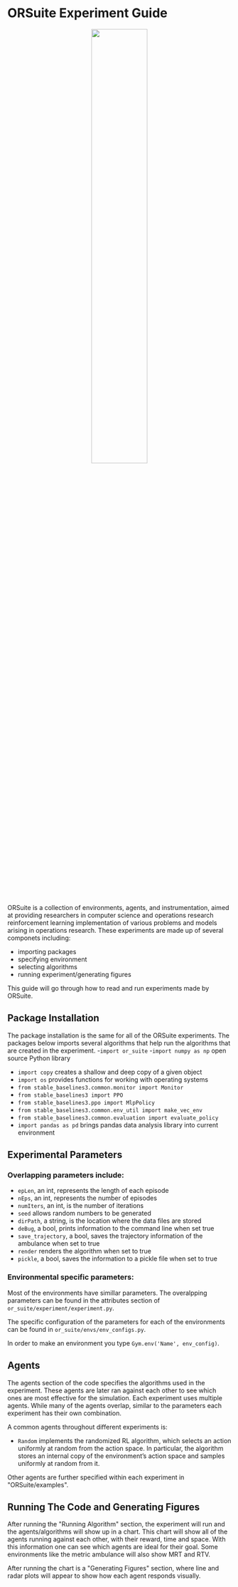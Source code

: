 # ORSuite Experiment Guide
<!-- Logo -->
<p align="center">
   <img src="https://raw.githubusercontent.com/cornell-orie/ORSuite/main/ORSuite.svg" width="50%">
</p>

ORSuite is a collection of environments, agents, and instrumentation, aimed at providing researchers in computer science and operations research reinforcement learning implementation of various problems and models arising in operations research. These experiments are made up of several componets including:

- importing packages
- specifying environment
- selecting algorithms
- running experiment/generating figures

This guide will go through how to read and run experiments made by ORSuite. 

## Package Installation
The package installation is the same for all of the ORSuite experiments. The packages below imports several algorithms that help run the algorithms that are created in the experiment. 
   -`import or_suite`
   -`import numpy as np` open source Python library 
   - `import copy` creates a shallow and deep copy of a given object
   - `import os` provides functions for working with operating systems
   - `from stable_baselines3.common.monitor import Monitor`
   - `from stable_baselines3 import PPO`
   - `from stable_baselines3.ppo import MlpPolicy`
   - `from stable_baselines3.common.env_util import make_vec_env`
   - `from stable_baselines3.common.evaluation import evaluate_policy`
   - `import pandas as pd` brings pandas data analysis library into current environment 

## Experimental Parameters

### Overlapping parameters include: 
   - `epLen`, an int, represents the length of each episode 
   - `nEps`, an int, represents the number of episodes
   - `numIters`, an int, is the number of iterations
   - `seed` allows random numbers to be generated
   - `dirPath`, a string, is the location where the data files are stored
   - `deBug`, a bool, prints information to the command line when set true 
   - `save_trajectory`, a bool, saves the trajectory information of the ambulance when set to true
   - `render` renders the algorithm when set to true
   - `pickle`, a bool, saves the information to a pickle file when set to true
 
 ### Environmental specific parameters: 
 
Most of the environments have simillar parameters. The overalpping parameters can be found in the attributes section of `or_suite/experiment/experiment.py`. 

The specific configuration of the parameters for each of the environments can be found in `or_suite/envs/env_configs.py`.

In order to make an environment you type `Gym.env('Name', env_config)`. 
 

## Agents

The agents section of the code specifies the algorithms used in the experiment. These agents are later ran against each other to see which ones are most effective for the simulation. 
Each experiment uses multiple agents. While many of the agents overlap, similar to the parameters each experiment has their own combination. 

A common agents throughout different experiments is:
- `Random` implements the randomized RL algorithm, which selects an action uniformly at random from the action space. In particular, the algorithm stores an internal copy of the environment’s action space and samples uniformly at random from it.

Other agents are further specified within each experiment in "ORSuite/examples". 

## Running The Code and Generating Figures 

After running the "Running Algorithm" section, the experiment will run and the agents/algorithms will show up in a chart. This chart will show all of the agents running against each other, with their reward, time and space. With this information one can see which agents are ideal for their goal. Some environments like the metric ambulance will also show MRT and RTV. 

After running the chart is a "Generating Figures" section, where line and radar plots will appear to show how each agent responds visually. 
